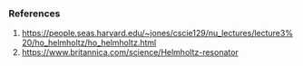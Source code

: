 ### References

1. <a href="https://people.seas.harvard.edu/~jones/cscie129/nu_lectures/lecture3%20/ho_helmholtz/ho_helmholtz.html">https://people.seas.harvard.edu/~jones/cscie129/nu_lectures/lecture3%20/ho_helmholtz/ho_helmholtz.html</a><br>
2. <a href="https://www.britannica.com/science/Helmholtz-resonator">https://www.britannica.com/science/Helmholtz-resonator</a><br>